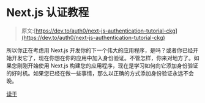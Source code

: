 # Next.js 认证教程

> 原文:[https://dev.to/auth0/next-js-authentication-tutorial-ckg](https://dev.to/auth0/next-js-authentication-tutorial-ckg)

所以你正在考虑用 Next.js 开发你的下一个伟大的应用程序，是吗？或者你已经开始开发它了，现在你想在你的应用中加入身份验证。不管怎样，你来对地方了。如果您刚刚开始使用 Next.js 构建您的应用程序，现在是学习如何向它添加身份验证的好时机。如果您已经在做一些事情，那么以正确的方式添加身份验证永远不会晚。

[读于](https://auth0.com/blog/next-js-authentication-tutorial/?utm_source=dev&utm_medium=sc&utm_campaign=nextjs_auth)